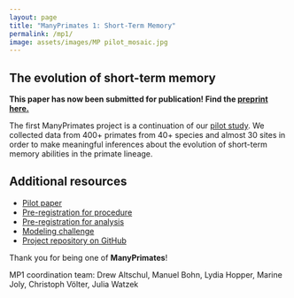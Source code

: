 ```yaml
---
layout: page
title: "ManyPrimates 1: Short-Term Memory"
permalink: /mp1/
image: assets/images/MP pilot_mosaic.jpg
---
```


## The evolution of short-term memory

<strong>This paper has now been submitted for publication! Find the <a href="https://psyarxiv.com/5etnf">preprint here.</a></strong>

The first ManyPrimates project is a continuation of our [pilot study](/pilot). We collected data from 400+ primates from 40+ species and almost 30 sites in order to make meaningful inferences about the evolution of short-term memory abilities in the primate lineage.



## Additional resources

- [Pilot paper](https://psyarxiv.com/3xu7q/)
- [Pre-registration for procedure](https://osf.io/eyvnh)
- [Pre-registration for analysis](https://osf.io/sf3bx)
- [Modeling challenge](/mp1/models)
- [Project repository on GitHub](https://github.com/ManyPrimates/mp1_short_term_memory)

Thank you for being one of **ManyPrimates**! 

MP1 coordination team: Drew Altschul, Manuel Bohn, Lydia Hopper, Marine Joly, Christoph Völter, Julia Watzek  

